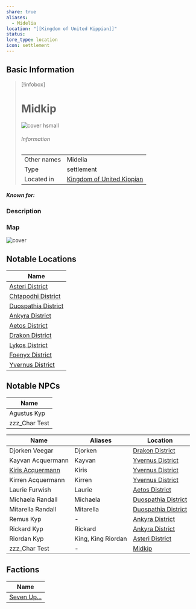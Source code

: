```yaml
---
share: true
aliases:
  - Midelia
location: "[[Kingdom of United Kippian]]"
status: 
lore_type: location
icon: settlement
---
```

## Basic Information
> [!infobox]
> # Midkip
> ![cover hsmall](insertimage.png)
> ###### Information
> |   |  |
> | ---- | ---- |
> | Other names | Midelia|
> | Type | settlement
> | Located in | [Kingdom of United Kippian](../Kingdoms/Kingdom%20of%20United%20Kippian.md)|
##### Known for:
### Description
### Map
![cover](../../zzz_attachments/Midkip%20Distritcts.png)
## Notable Locations
| Name                                                            |
| --------------------------------------------------------------- |
| [Asteri District](../Areas/Asteri%20District.md)         |
| [Chtapodhi District](../Areas/Chtapodhi%20District.md)   |
| [Duospathia District](../Areas/Duospathia%20District.md) |
| [Ankyra District](../Areas/Ankyra%20District.md)         |
| [Aetos District](../Areas/Aetos%20District.md)           |
| [Drakon District](../Areas/Drakon%20District.md)         |
| [Lykos District](../Areas/Lykos%20District.md)           |
| [Foenyx District](../Areas/Foenyx%20District.md)         |
| [Yvernus District](../Areas/Yvernus%20District.md)       |

## Notable NPCs
| Name                                      |
| ----------------------------------------- |
| Agustus Kyp |
| zzz_Char Test  |


| Name                                             | Aliases            | Location                                                        |
| ------------------------------------------------ | ------------------ | --------------------------------------------------------------- |
| Djorken Veegar       | Djorken            | [Drakon District](../Areas/Drakon%20District.md)         |
| Kayvan Acquermann | Kayvan             | [Yvernus District](../Areas/Yvernus%20District.md)       |
| [Kiris Acquermann](../../PCs/Kiris%20Acquermann.md)    | Kiris              | [Yvernus District](../Areas/Yvernus%20District.md)       |
| Kirren Acquermann | Kirren             | [Yvernus District](../Areas/Yvernus%20District.md)       |
| Laurie Furwish       | Laurie             | [Aetos District](../Areas/Aetos%20District.md)           |
| Michaela Randall   | Michaela           | [Duospathia District](../Areas/Duospathia%20District.md) |
| Mitarella Randall | Mitarella          | [Duospathia District](../Areas/Duospathia%20District.md) |
| Remus Kyp                 | \-                 | [Ankyra District](../Areas/Ankyra%20District.md)         |
| Rickard Kyp             | Rickard            | [Ankyra District](../Areas/Ankyra%20District.md)         |
| Riordan Kyp             | King, King Riordan | [Asteri District](../Areas/Asteri%20District.md)         |
| zzz_Char Test         | \-                 | [Midkip](Midkip.md)                     |


## Factions
| Name                                     |
| ---------------------------------------- |
| [Seven Up...](../../Factions/Seven%20Up....md) |

